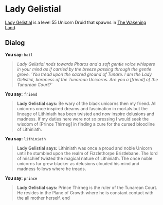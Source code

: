 # Lady Gelistial



[Lady Gelistial](/npc/119084) is a level 55 Unicorn Druid that spawns in [The Wakening Land](/zone/119).



## Dialog

**You say:** `hail`



>*Lady Gelistial nods towards Pharos and a soft gentle voice whispers in your mind as if carried by the breeze passing through the gentle grove. 'You tread upon the sacred ground of Tunare. I am the Lady Gelistial, baroness of the Tunarean Unicorns. Are you a [friend] of the Tunarean Court?'*

**You say:** `friend`



>**Lady Gelistial says:** Be wary of the black unicorns then my friend. All unicorns once inspired dreams and fascination in mortals but the lineage of Lithiniath has been twisted and now inspire delusions and madness. If my duties here were not so pressing I would seek the wisdom of [Prince Thirneg] in finding a cure for the cursed bloodline of Lithiniath.

**You say:** `lithiniath`



>**Lady Gelistial says:** Lithiniath was once a proud and noble Unicorn until he stumbled upon the realm of Fizzlethorpe Bristlebane. The lord of mischief twisted the magical nature of Lithiniath. The once noble unicorns fur grew blacker as delusions clouded his mind and madness follows where he treads.

**You say:** `prince`



>**Lady Gelistial says:** Prince Thirneg is the ruler of the Tunarean Court. He resides in the Plane of Growth where he is constant contact with the all mother herself.
end
